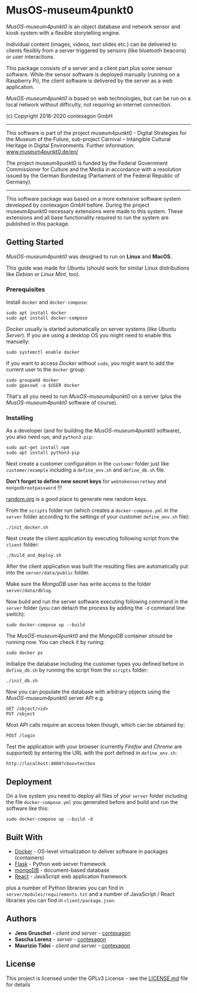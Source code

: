 # MusOS-museum4punkt0

*MusOS-museum4punkt0* is an object database and network sensor and
kiosk system with a flexible storytelling engine.

Individual content (images, videos, text slides etc.)
can be delivered to clients flexibly from a server triggered by sensors
(like bluetooth beacons) or user interactions.

This package consists of a server and a client part plus some
sensor software. While the sensor software is deployed manually
(running on a Raspberry Pi), the client software is
delivered by the server as a web application.

*MusOS-museum4punkt0* is based on web technologies, but can be run
on a local network without difficulty, not requiring an internet connection.

(c) Copyright 2018-2020 contexagon GmbH

---

This software is part of the project museum4punkt0 -
Digital Strategies for the Museum of the Future, sub-project
Carnival – Intangible Cultural Heritage in Digital Environments.
Further information:
www.museum4punkt0.de/en/

The project museum4punkt0 is funded by the Federal Government Commissioner
for Culture and the Media in accordance with a resolution issued by the German
Bundestag (Parliament of the Federal Republic of Germany).

---

This software package was based on a more extensive software system
developed by contexagon GmbH before. During the project museum4punkt0
necessary extensions were made to this system.
These extensions and all base functionality required to run
the system are published in this package.



## Getting Started

*MusOS-museum4punkt0* was designed to run on **Linux** and **MacOS**.

This guide was made for *Ubuntu* (should work for similar Linux distributions
like *Debian* or *Linux Mint*, too).



### Prerequisites

Install `docker` and `docker-compose`:

    sudo apt install docker
    sudo apt install docker-compose

*Docker* usually is started automatically on server systems
(like *Ubuntu Server*).
If you are using a desktop OS
you might need to enable this manuelly:

    sudo systemctl enable docker

If you want to access *Docker* without `sudo`, you might want to
add the current user to the `docker` group:

    sudo groupadd docker
    sudo gpasswd -a $USER docker

That's all you need to run *MusOS-museum4punkt0* on a server
(plus the *MusOS-museum4punkt0* software of course).



### Installing

As a developer (and for building the *MusOS-museum4punkt0* software),
you also need `npm`, and `python3-pip`:

    sudo apt-get install npm
    sudo apt install python3-pip

Next create a customer configuration in the `customer` folder
just like `customer/example`
including a `define_env.sh` and `define_db.sh` file.

**Don't forget to define new secret keys**
for `webtokensecretkey` and `mongodbrootpassword` !!!

[random.org](https://www.random.org/passwords/?num=1&len=24&format=plain&rnd=new)
is a good place to generate new random keys.

From the `scripts` folder run (which creates a `docker-compose.yml`
in the `server` folder according to the settings of your customer
`define_env.sh` file):

    ./init_docker.sh

Next create the client application by executing following script
from the `client` folder:

    ./build_and_deploy.sh

After the client application was built the resulting files are automatically
put into the `server/data/public` folder.

Make sure the *MongoDB* user has write access to the folder `server/data/dblog`.

Now build and run the server software executing following command
in the `server` folder (you can detach the process
by adding the `-d` command line switch):

    sudo docker-compose up --build

The *MusOS-museum4punkt0* and the *MongoDB* container should be running now.
You can check it by runing:

    sudo docker ps

Initialize the database including the customer types you defined before
in `define_db.sh` by running the script from the `scripts` folder:

    ./init_db.sh

Now you can populate the database with arbitrary objects
using the *MusOS-museum4punkt0* server API e.g.

    GET /object/<id>
    PUT /object

Most API calls require an access token though, which can be obtained by:

    POST /login

Test the application with your browser (currently *Firefox* and *Chrome*
are supported) by entering the URL with the port defined in `define_env.sh`:

    http://localhost:4000?cbox=testbox



## Deployment

On a live system you need to deploy all files of your `server` folder
including the file `docker-compose.yml` you generated before
and build and run the software like this:

    sudo docker-compose up --build -d



## Built With

* [Docker](https://www.docker.com/) - OS-level virtualization to deliver software in packages (containers)
* [Flask](https://palletsprojects.com/p/flask/) - Python web server framework
* [mongoDB](https://www.mongodb.com/) - document-based database
* [React](https://reactjs.org/) - JavaScript web application framework

plus a number of Python libraries you can find in `server/modules/requirements.txt`
and a number of JavaScript / React libraries you can find in `client/package.json`.



## Authors

* **Jens Gruschel** - *client and server* - [contexagon](https://contexagon.com)
* **Sascha Lorenz** - *server* - [contexagon](https://contexagon.com)
* **Maurizio Tidei** - *client and server* - [contexagon](https://contexagon.com)



## License

This project is licensed under the GPLv3 License - see the [LICENSE.md](LICENSE.md) file for details
